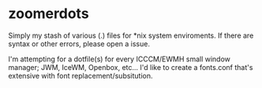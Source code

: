 # zoomerdots
Simply my stash of various (.) files for *nix system enviroments.
  If there are syntax or other errors, please open a issue.
  
  I'm attempting for a dotfile(s) for every ICCCM/EWMH small window manager; JWM, IceWM, Openbox, etc...
    I'd like to create a fonts.conf that's extensive with font replacement/subsitution.
